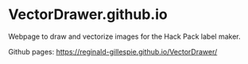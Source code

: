# VectorDrawer.github.io

Webpage to draw and vectorize images for the Hack Pack label maker.

Github pages: https://reginald-gillespie.github.io/VectorDrawer/
